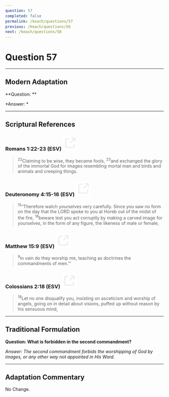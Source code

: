 ```yaml
---
question: 57
completed: false
permalink: /keach/questions/57
previous: /keach/questions/56
next: /keach/questions/58
---
```

# Question 57

---
## Modern Adaptation
**Question: **

*Answer: *

---
## Scriptural References
### Romans 1:22-23 (ESV) <a href="https://biblegateway.com/passage/?search=Romans+1%3A22-23&version=ESV"><img src="/assets/svg/link.svg"/></a>
> <sup>22</sup>Claiming to be wise, they became fools,
> <sup>23</sup>and exchanged the glory of the immortal God for images resembling mortal man and birds and animals and creeping things.

### Deuteronomy 4:15-16 (ESV) <a href="https://biblegateway.com/passage/?search=Deuteronomy+4%3A15-16&version=ESV"><img src="/assets/svg/link.svg"/></a>
> <sup>15</sup>“Therefore watch yourselves very carefully. Since you saw no form on the day that the LORD spoke to you at Horeb out of the midst of the fire,
> <sup>16</sup>beware lest you act corruptly by making a carved image for yourselves, in the form of any figure, the likeness of male or female,

### Matthew 15:9 (ESV) <a href="https://biblegateway.com/passage/?search=Matthew+15%3A9&version=ESV"><img src="/assets/svg/link.svg"/></a>
> <sup>9</sup>in vain do they worship me, teaching as doctrines the commandments of men.’”

### Colossians 2:18 (ESV) <a href="https://biblegateway.com/passage/?search=Colossians+2%3A18&version=ESV"><img src="/assets/svg/link.svg"/></a>
> <sup>18</sup>Let no one disqualify you, insisting on asceticism and worship of angels, going on in detail about visions, puffed up without reason by his sensuous mind,


---
## Traditional Formulation
**Question: What is forbidden in the second commandment?**

*Answer: The second commandment forbids the worshipping of God by images, or any other way not appointed in His Word.*

---
## Adaptation Commentary
No Change.